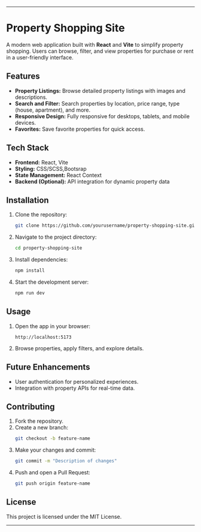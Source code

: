 
---

# **Property Shopping Site**

A modern web application built with **React** and **Vite** to simplify property shopping. Users can browse, filter, and view properties for purchase or rent in a user-friendly interface.

## **Features**
- **Property Listings:** Browse detailed property listings with images and descriptions.
- **Search and Filter:** Search properties by location, price range, type (house, apartment), and more.
- **Responsive Design:** Fully responsive for desktops, tablets, and mobile devices.
- **Favorites:** Save favorite properties for quick access.

## **Tech Stack**
- **Frontend:** React, Vite
- **Styling:** CSS/SCSS,Bootsrap 
- **State Management:** React Context 
- **Backend (Optional):** API integration for dynamic property data

## **Installation**

1. Clone the repository:
   ```bash
   git clone https://github.com/yourusername/property-shopping-site.git
   ```
2. Navigate to the project directory:
   ```bash
   cd property-shopping-site
   ```
3. Install dependencies:
   ```bash
   npm install
   ```
4. Start the development server:
   ```bash
   npm run dev
   ```

## **Usage**
1. Open the app in your browser:
   ```
   http://localhost:5173
   ```
2. Browse properties, apply filters, and explore details.

## **Future Enhancements**
- User authentication for personalized experiences.
- Integration with property APIs for real-time data.

## **Contributing**
1. Fork the repository.
2. Create a new branch:
   ```bash
   git checkout -b feature-name
   ```
3. Make your changes and commit:
   ```bash
   git commit -m "Description of changes"
   ```
4. Push and open a Pull Request:
   ```bash
   git push origin feature-name
   ```

## **License**
This project is licensed under the MIT License.

---
